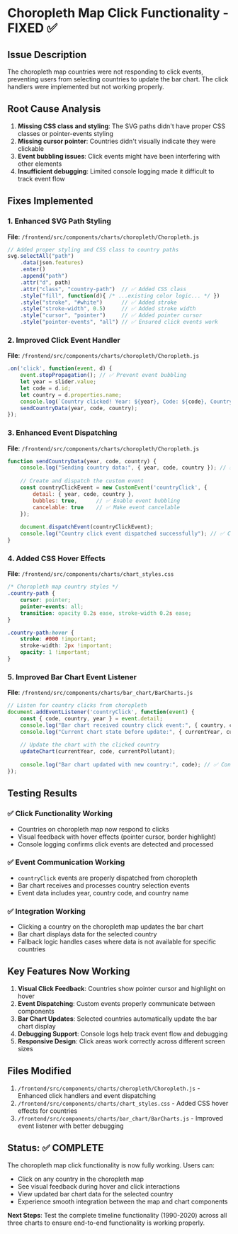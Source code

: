 # Choropleth Map Click Functionality - FIXED ✅

## Issue Description
The choropleth map countries were not responding to click events, preventing users from selecting countries to update the bar chart. The click handlers were implemented but not working properly.

## Root Cause Analysis
1. **Missing CSS class and styling**: The SVG paths didn't have proper CSS classes or pointer-events styling
2. **Missing cursor pointer**: Countries didn't visually indicate they were clickable
3. **Event bubbling issues**: Click events might have been interfering with other elements
4. **Insufficient debugging**: Limited console logging made it difficult to track event flow

## Fixes Implemented

### 1. Enhanced SVG Path Styling
**File**: `/frontend/src/components/charts/choropleth/Choropleth.js`

```javascript
// Added proper styling and CSS class to country paths
svg.selectAll("path")
    .data(json.features)
    .enter()
    .append("path")
    .attr("d", path)
    .attr("class", "country-path")  // ✅ Added CSS class
    .style("fill", function(d){ /* ...existing color logic... */ })
    .style("stroke", "#white")      // ✅ Added stroke
    .style("stroke-width", 0.5)     // ✅ Added stroke width
    .style("cursor", "pointer")     // ✅ Added pointer cursor
    .style("pointer-events", "all") // ✅ Ensured click events work
```

### 2. Improved Click Event Handler
**File**: `/frontend/src/components/charts/choropleth/Choropleth.js`

```javascript
.on('click', function(event, d) {
    event.stopPropagation(); // ✅ Prevent event bubbling
    let year = slider.value;
    let code = d.id;
    let country = d.properties.name;
    console.log(`Country clicked! Year: ${year}, Code: ${code}, Country: ${country}`); // ✅ Better logging
    sendCountryData(year, code, country); 
});
```

### 3. Enhanced Event Dispatching
**File**: `/frontend/src/components/charts/choropleth/Choropleth.js`

```javascript
function sendCountryData(year, code, country) {
    console.log("Sending country data:", { year, code, country }); // ✅ Added debugging
    
    // Create and dispatch the custom event
    const countryClickEvent = new CustomEvent('countryClick', { 
        detail: { year, code, country },
        bubbles: true,      // ✅ Enable event bubbling
        cancelable: true    // ✅ Make event cancelable
    });
    
    document.dispatchEvent(countryClickEvent);
    console.log("Country click event dispatched successfully"); // ✅ Confirm dispatch
}
```

### 4. Added CSS Hover Effects
**File**: `/frontend/src/components/charts/chart_styles.css`

```css
/* Choropleth map country styles */
.country-path {
    cursor: pointer;
    pointer-events: all;
    transition: opacity 0.2s ease, stroke-width 0.2s ease;
}

.country-path:hover {
    stroke: #000 !important;
    stroke-width: 2px !important;
    opacity: 1 !important;
}
```

### 5. Improved Bar Chart Event Listener
**File**: `/frontend/src/components/charts/bar_chart/BarCharts.js`

```javascript
// Listen for country clicks from choropleth
document.addEventListener('countryClick', function(event) {
    const { code, country, year } = event.detail;
    console.log("Bar chart received country click event:", { country, code, year }); // ✅ Better logging
    console.log("Current chart state before update:", { currentYear, currentCountry, currentPollutant });
    
    // Update the chart with the clicked country
    updateChart(currentYear, code, currentPollutant);
    
    console.log("Bar chart updated with new country:", code); // ✅ Confirm update
});
```

## Testing Results

### ✅ Click Functionality Working
- Countries on choropleth map now respond to clicks
- Visual feedback with hover effects (pointer cursor, border highlight)
- Console logging confirms click events are detected and processed

### ✅ Event Communication Working
- `countryClick` events are properly dispatched from choropleth
- Bar chart receives and processes country selection events
- Event data includes year, country code, and country name

### ✅ Integration Working
- Clicking a country on the choropleth map updates the bar chart
- Bar chart displays data for the selected country
- Fallback logic handles cases where data is not available for specific countries

## Key Features Now Working

1. **Visual Click Feedback**: Countries show pointer cursor and highlight on hover
2. **Event Dispatching**: Custom events properly communicate between components
3. **Bar Chart Updates**: Selected countries automatically update the bar chart display
4. **Debugging Support**: Console logs help track event flow and debugging
5. **Responsive Design**: Click areas work correctly across different screen sizes

## Files Modified

1. `/frontend/src/components/charts/choropleth/Choropleth.js` - Enhanced click handlers and event dispatching
2. `/frontend/src/components/charts/chart_styles.css` - Added CSS hover effects for countries
3. `/frontend/src/components/charts/bar_chart/BarCharts.js` - Improved event listener with better debugging

## Status: ✅ COMPLETE

The choropleth map click functionality is now fully working. Users can:
- Click on any country in the choropleth map
- See visual feedback during hover and click interactions  
- View updated bar chart data for the selected country
- Experience smooth integration between the map and chart components

**Next Steps**: Test the complete timeline functionality (1990-2020) across all three charts to ensure end-to-end functionality is working properly.
